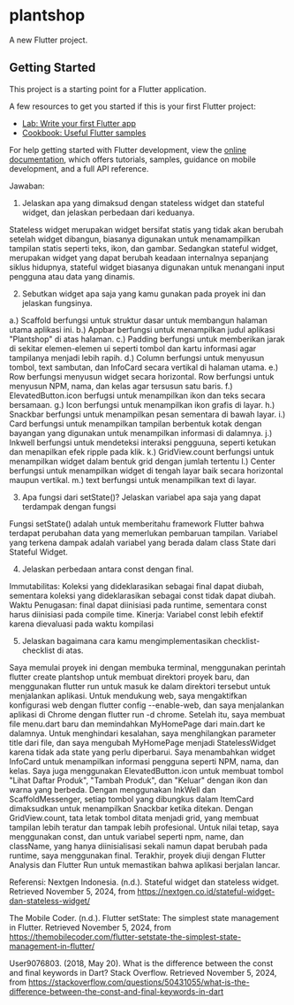 # plantshop

A new Flutter project.

## Getting Started

This project is a starting point for a Flutter application.

A few resources to get you started if this is your first Flutter project:

- [Lab: Write your first Flutter app](https://docs.flutter.dev/get-started/codelab)
- [Cookbook: Useful Flutter samples](https://docs.flutter.dev/cookbook)

For help getting started with Flutter development, view the
[online documentation](https://docs.flutter.dev/), which offers tutorials,
samples, guidance on mobile development, and a full API reference.

Jawaban:

1.  Jelaskan apa yang dimaksud dengan stateless widget dan stateful widget, dan jelaskan perbedaan dari keduanya.

Stateless widget merupakan widget bersifat statis yang tidak akan berubah setelah widget dibangun, biasanya digunakan untuk menamampilkan tampilan statis seperti  teks, ikon, dan gambar. Sedangkan stateful widget, merupakan widget yang dapat berubah keadaan internalnya sepanjang siklus hidupnya, stateful widget biasanya digunakan untuk menangani input pengguna atau data yang dinamis. 


2.  Sebutkan widget apa saja yang kamu gunakan pada proyek ini dan jelaskan fungsinya.

a.) Scaffold berfungsi untuk struktur dasar untuk membangun halaman utama aplikasi ini.
b.) Appbar berfungsi untuk menampilkan judul aplikasi "Plantshop" di atas halaman.
c.) Padding berfungsi untuk memberikan jarak di sekitar elemen-elemen ui seperti tombol dan kartu informasi agar tampilanya menjadi lebih rapih.
d.) Column berfungsi untuk menyusun tombol, text sambutan, dan InfoCard secara vertikal di halaman utama.
e.) Row berfungsi menyusun widget secara horizontal. Row berfungsi untuk menyusun NPM, nama, dan kelas agar tersusun satu baris.
f.) ElevatedButton.icon berfugsi untuk menampilkan ikon dan teks secara bersamaan.
g.) Icon berfungsi untuk menampilkan ikon grafis di layar.
h.) Snackbar berfungsi untuk menampilkan pesan sementara di bawah layar.
i.) Card berfungsi untuk menampilkan tampilan berbentuk kotak dengan bayangan yang digunakan untuk menampilkan informasi di dalamnya.
j.) Inkwell berfungsi untuk mendeteksi interaksi pengguuna, seperti ketukan dan menapilkan efek ripple pada klik.
k.) GridView.count berfungsi untuk menampilkan widget dalam bentuk grid dengan jumlah tertentu
l.) Center berfungsi untuk menampilkan widget di tengah layar baik secara horizontal maupun vertikal.
m.) text berfungsi untuk menampilkan text di layar.

3. Apa fungsi dari setState()? Jelaskan variabel apa saja yang dapat terdampak dengan fungsi

Fungsi setState() adalah untuk memberitahu framework Flutter bahwa terdapat perubahan data yang memerlukan pembaruan tampilan. Variabel yang terkena dampak adalah variabel yang berada dalam class State dari Stateful Widget.


4. Jelaskan perbedaan antara const dengan final.

Immutabilitas: Koleksi yang dideklarasikan sebagai final dapat diubah, sementara koleksi yang dideklarasikan sebagai const tidak dapat diubah. 
Waktu Penugasan: final dapat diinisiasi pada runtime, sementara const harus diinisiasi pada compile time.
Kinerja: Variabel const lebih efektif karena dievaluasi pada waktu kompilasi


5. Jelaskan bagaimana cara kamu mengimplementasikan checklist-checklist di atas.

Saya memulai proyek ini dengan membuka terminal, menggunakan perintah flutter create plantshop untuk membuat direktori proyek baru, dan menggunakan flutter run untuk masuk ke dalam direktori tersebut untuk menjalankan aplikasi. Untuk mendukung web, saya mengaktifkan konfigurasi web dengan flutter config --enable-web, dan saya menjalankan aplikasi di Chrome dengan flutter run -d chrome. Setelah itu, saya membuat file menu.dart baru dan memindahkan MyHomePage dari main.dart ke dalamnya. Untuk menghindari kesalahan, saya menghilangkan parameter title dari file, dan saya mengubah MyHomePage menjadi StatelessWidget karena tidak ada state yang perlu diperbarui. Saya menambahkan widget InfoCard untuk menampilkan informasi pengguna seperti NPM, nama, dan kelas. Saya juga menggunakan ElevatedButton.icon untuk membuat tombol "Lihat Daftar Produk", "Tambah Produk", dan "Keluar" dengan ikon dan warna yang berbeda. Dengan menggunakan InkWell dan ScaffoldMessenger, setiap tombol yang dibungkus dalam ItemCard dimaksudkan untuk menampilkan Snackbar ketika ditekan. Dengan GridView.count, tata letak tombol ditata menjadi grid, yang membuat tampilan lebih teratur dan tampak lebih profesional. Untuk nilai tetap, saya menggunakan const, dan untuk variabel seperti npm, name, dan className, yang hanya diinisialisasi sekali namun dapat berubah pada runtime, saya menggunakan final. Terakhir, proyek diuji dengan Flutter Analysis dan Flutter Run untuk memastikan bahwa aplikasi berjalan lancar.

Referensi:
Nextgen Indonesia. (n.d.). Stateful widget dan stateless widget. Retrieved November 5, 2024, from https://nextgen.co.id/stateful-widget-dan-stateless-widget/

The Mobile Coder. (n.d.). Flutter setState: The simplest state management in Flutter. Retrieved November 5, 2024, from https://themobilecoder.com/flutter-setstate-the-simplest-state-management-in-flutter/

User9076803. (2018, May 20). What is the difference between the const and final keywords in Dart? Stack Overflow. Retrieved November 5, 2024, from https://stackoverflow.com/questions/50431055/what-is-the-difference-between-the-const-and-final-keywords-in-dart

